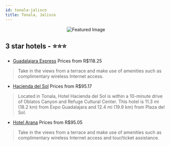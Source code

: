 ```yaml
---
id: tonala-jalisco
title: Tonala, Jalisco
---
```


<center><img src="https://i.travelapi.com/hotels/38000000/37810000/37801200/37801133/80720ed4_z.jpg" alt="Featured Image" /></center>


##  3 star hotels - ⭐️⭐️⭐️

-    [Guadalajara Express](https://us.hurb.com/br/hotels/tonala/guadalajara-express-JNP-JP282149?cmp=18055) Prices from R$118.25
   > Take in the views from a terrace and make use of amenities such as complimentary wireless Internet access.
-    [Hacienda del Sol](https://us.hurb.com/br/hotels/tonala/hacienda-del-sol-JNP-JP443954?cmp=18055) Prices from R$95.17
   > Located in Tonala, Hotel Hacienda del Sol is within a 10-minute drive of Oblatos Canyon and Refuge Cultural Center. This hotel is 11.3 mi (18.2 km) from Expo Guadalajara and 12.4 mi (19.9 km) from Plaza del Sol.
-    [Hotel Arana](https://us.hurb.com/br/hotels/tonala/hotel-arana-JNP-JP188188?cmp=18055) Prices from R$95.05
   > Take in the views from a terrace and make use of amenities such as complimentary wireless Internet access and tour/ticket assistance.
